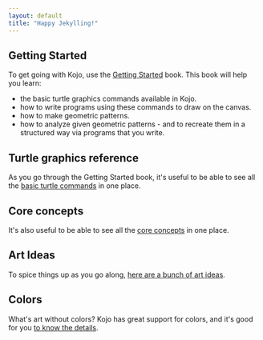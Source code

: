 ```yaml
---
layout: default
title: "Happy Jekylling!"
---
```


## Getting Started

To get going with Kojo, use the [Getting Started](http://wiki.kogics.net/kojo-codeactive-books#getting-started) book.
This book will help you learn:
* the basic turtle graphics commands available in Kojo.
* how to write programs using these commands to draw on the canvas.
* how to make geometric patterns.
* how to analyze given geometric patterns - and to recreate them in a structured way via programs that you write.

## Turtle graphics reference
As you go through the Getting Started book, it's useful to be able to see all the [basic turtle commands](reference/turtle.html) in one place.

## Core concepts
It's also useful to be able to see all the [core concepts](concepts/core-ideas.html) in one place.

## Art Ideas
To spice things up as you go along, [here are a bunch of art ideas](art-ideas/shape-block.html).

## Colors
What's art without colors? Kojo has great support for colors, and it's good for you [to know the details](concepts/colors.html).

